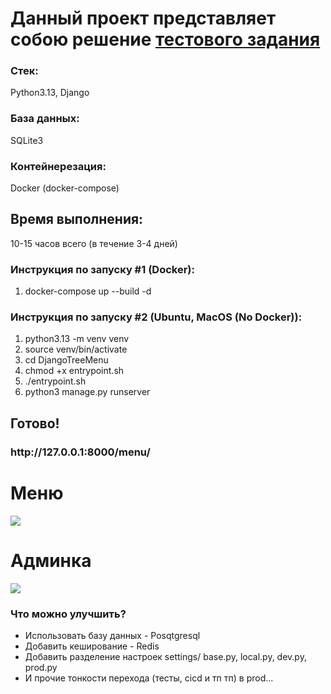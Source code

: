 <h1> Данный проект представляет собою решение <a href="https://docs.google.com/document/d/1XTnbcXhejyGB-I2cHRiiSZqI3ElHzqDJeetwHkJbTa8/edit?tab=t.0">тестового задания</a></h1>


<h3>Стек:</h3> Python3.13, Django
<h3>База данных:</h3> SQLite3
<h3>Контейнерезация:</h3> Docker (docker-compose)

<h2>Время выполнения:</h2> 10-15 часов всего (в течение 3-4 дней)


<h3>Инструкция по запуску #1 (Docker):</h3>
<ol>
    <li>docker-compose up --build -d</li>
</ol>
<h3>Инструкция по запуску #2 (Ubuntu, MacOS (No Docker)):</h3>
<ol>
    <li>python3.13 -m venv venv</li>
    <li>source venv/bin/activate</li>
    <li>cd DjangoTreeMenu</li>
    <li>chmod +x entrypoint.sh</li>
    <li>./entrypoint.sh</li>
    <li>python3 manage.py runserver</li>
</ol>

<h2>Готово!</h2>
<h3>http://127.0.0.1:8000/menu/</h3>


<h1>Меню</h1>
<img src="https://i.ibb.co/QFT4yYj2/2025-05-16-18-57-13.jpg" />

<h1>Админка</h1>
<img src="https://i.ibb.co/nNN1w7RG/2025-05-16-18-58-07.jpg" />


<h3>Что можно улучшить?</h3>
<ul>
    <li>Использовать базу данных - Posqtgresql</li>
    <li>Добавить кеширование - Redis</li>
    <li>Добавить разделение настроек settings/ base.py, local.py, dev.py, prod.py</li>
    <li>И прочие тонкости перехода (тесты, cicd и тп тп) в prod...</li>
</ul>
